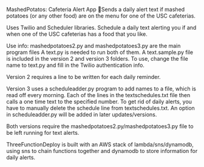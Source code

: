 MashedPotatos: Cafeteria Alert App
🥔Sends a daily alert text if mashed potatoes (or any other food) are on the menu for one of the USC cafeterias.

Uses Twilio and Scheduler libraries. Schedule a daily text alerting you if and when one of the USC cafeterias
has a food that you like. 

Use info:
mashedpotatoes2.py and mashedpotatoes3.py are the main program files
A text.py is needed to run both of them. A text.sample.py file is included in the version 2 and version 3 folders.
To use, change the file name to text.py and fill in the Twilio authentication info. 

Version 2 requires a line to be written for each daily reminder. 

Version 3 uses a scheduleadder.py program to add names to a file, which is read off every morning. Each of the lines in the 
textschedules.txt file then calls a one time text to the specified number. To get rid of daily alerts, you have to manually
delete the schedule line from textschedules.txt. An option in scheduleadder.py will be added in later updates/versions.

Both versions require the mashedpotatoes2.py/mashedpotatoes3.py file to be left running for text alerts.

ThreeFunctionDeploy is built with an AWS stack of lambda/sns/dynamodb, using sns to chain functions together and dynamodb to 
store information for daily alerts.

